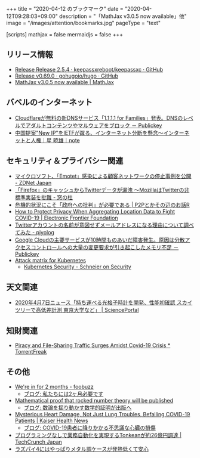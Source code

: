 +++
title = "2020-04-12 のブックマーク"
date =  "2020-04-12T09:28:03+09:00"
description = "「MathJax v3.0.5 now available」他"
image = "/images/attention/bookmarks.jpg"
pageType = "text"

[scripts]
  mathjax = false
  mermaidjs = false
+++

## リリース情報

- [Release Release 2.5.4 · keepassxreboot/keepassxc · GitHub](https://github.com/keepassxreboot/keepassxc/releases/tag/2.5.4)
- [Release v0.69.0 · gohugoio/hugo · GitHub](https://github.com/gohugoio/hugo/releases/tag/v0.69.0)
- [MathJax v3.0.5 now available | MathJax](https://www.mathjax.org/MathJax-v3-0-5-available/)

## バベルのインターネット

- [Cloudflareが無料の新DNSサービス「1.1.1.1 for Families」発表。DNSのレベルでアダルトコンテンツやマルウェアをブロック － Publickey](https://www.publickey1.jp/blog/20/cloudflaredns1111_for_familiesdns.html)
- [中国提案"New IP"をIETFが蹴る、インターネット分断を懸念〜インターネットと人権｜星 暁雄｜note](https://note.com/akiohoshi/n/nd56fde949f9b)

## セキュリティ＆プライバシー関連

- [マイクロソフト、「Emotet」感染による顧客ネットワークの停止事例を公開 - ZDNet Japan](https://japan.zdnet.com/article/35151900/)
- [「Firefox」のキャッシュからTwitterデータが漏洩 ～MozillaはTwitterの非標準実装を批難 - 窓の杜](https://forest.watch.impress.co.jp/docs/news/1245249.html)
- [危機的状況にこそ「政府への批判」が必要である | P2Pとかその辺のお話R](https://p2ptk.org/freedom-of-speech/3166)
- [How to Protect Privacy When Aggregating Location Data to Fight COVID-19 | Electronic Frontier Foundation](https://www.eff.org/deeplinks/2020/04/how-protect-privacy-when-aggregating-location-data-fight-covid-19)
- [Twitterアカウントの名前が意図せずメールアドレスになる理由について調べてみた - piyolog](https://piyolog.hatenadiary.jp/entry/2020/04/08/060617)
- [Google Cloudの主要サービスが10時間ものあいだ障害発生。原因は分散アクセスコントロールへの大量の変更要求が引き起こしたメモリ不足 － Publickey](https://www.publickey1.jp/blog/20/google_cloud10.html)
- [Attack matrix for Kubernetes](https://www.microsoft.com/security/blog/2020/04/02/attack-matrix-kubernetes/)
	- [Kubernetes Security - Schneier on Security](https://www.schneier.com/blog/archives/2020/04/kubernetes_secu.html)

## 天文関連

- [2020年4月7日ニュース「持ち運べる光格子時計を開発、性能初確認 スカイツリーで高低差計測 東京大学など」 | SciencePortal](https://scienceportal.jst.go.jp/news/newsflash_review/newsflash/2020/04/20200407_01.html)

## 知財関連

- [Piracy and File-Sharing Traffic Surges Amidst Covid-19 Crisis * TorrentFreak](https://torrentfreak.com/piracy-and-filesharing-traffic-surges-amidst-covid-19-crisis-200408/)

## その他

- [We're in for 2 months - foobuzz](https://foobuzz.github.io/covid19/)
    - [ブログ: 私たちには2ヶ月必要です](https://okuranagaimo.blogspot.com/2020/04/2.html)
- [Mathematical proof that rocked number theory will be published](https://www.nature.com/articles/d41586-020-00998-2?error=cookies_not_supported&code=9ce72dc0-8e13-47ae-9635-6361031997fc)
    - [ブログ: 数論を揺り動かす数学的証明が出版へ](https://okuranagaimo.blogspot.com/2020/04/blog-post.html)
- [Mysterious Heart Damage, Not Just Lung Troubles, Befalling COVID-19 Patients | Kaiser Health News](https://khn.org/news/mysterious-heart-damage-not-just-lung-troubles-befalling-covid-19-patients/)
    - [ブログ: COVID-19患者に降りかかる不思議な心臓の損傷](https://okuranagaimo.blogspot.com/2020/04/covid-19_7.html)
- [プログラミングなしで業務自動化を実現するTonkeanが約26億円調達  |  TechCrunch Japan](https://jp.techcrunch.com/2020/04/09/2020-04-08-no-code-automation-platform-tonkean-raises-24m-from-lightspeed/)
- [ラズパイ4にはやっぱりメタル調ケースが発熱低くて安心](https://raspida.com/metal-case4rpi4b)
